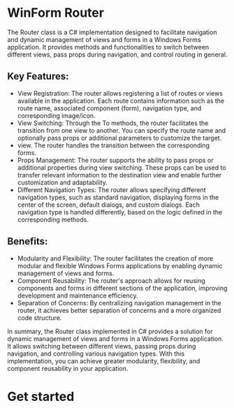 # WinForm Router

The Router class is a C# implementation designed to facilitate navigation and dynamic management of views and forms in a Windows Forms application. It provides methods and functionalities to switch between different views, pass props during navigation, and control routing in general.

## Key Features:

- View Registration: The router allows registering a list of routes or views available in the application. Each route contains information such as the route name, associated component (form), navigation type, and corresponding image/icon.
- View Switching: Through the To methods, the router facilitates the transition from one view to another. You can specify the route name and optionally pass props or additional parameters to customize the target.
- view. The router handles the transition between the corresponding forms.
- Props Management: The router supports the ability to pass props or additional properties during view switching. These props can be used to transfer relevant information to the destination view and enable further customization and adaptability.
- Different Navigation Types: The router allows specifying different navigation types, such as standard navigation, displaying forms in the center of the screen, default dialogs, and custom dialogs. Each navigation type is handled differently, based on the logic defined in the corresponding methods.

## Benefits:

- Modularity and Flexibility: The router facilitates the creation of more modular and flexible Windows Forms applications by enabling dynamic management of views and forms.
- Component Reusability: The router's approach allows for reusing components and forms in different sections of the application, improving development and maintenance efficiency.
- Separation of Concerns: By centralizing navigation management in the router, it achieves better separation of concerns and a more organized code structure.

In summary, the Router class implemented in C# provides a solution for dynamic management of views and forms in a Windows Forms application. It allows switching between different views, passing props during navigation, and controlling various navigation types. With this implementation, you can achieve greater modularity, flexibility, and component reusability in your application.

# Get started
